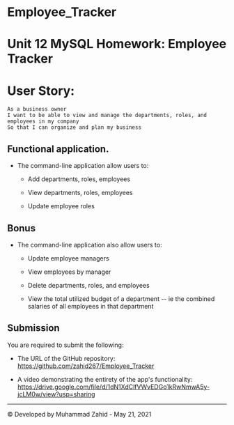 # Employee_Tracker
# Unit 12 MySQL Homework: Employee Tracker

# User Story:

```
As a business owner
I want to be able to view and manage the departments, roles, and employees in my company
So that I can organize and plan my business
```

## Functional application.

* The command-line application allow users to:

  * Add departments, roles, employees

  * View departments, roles, employees

  * Update employee roles

## Bonus

* The command-line application also allow users to:

  * Update employee managers

  * View employees by manager

  * Delete departments, roles, and employees

  * View the total utilized budget of a department -- ie the combined salaries of all employees in that department

## Submission 

You are required to submit the following:

* The URL of the GitHub repository: https://github.com/zahid267/Employee_Tracker 

* A video demonstrating the entirety of the app's functionality: https://drive.google.com/file/d/1dN1XdClfVWvEDGo1kRwNmwA5y-jcLM0w/view?usp=sharing

- - -
© Developed by Muhammad Zahid - May 21, 2021

